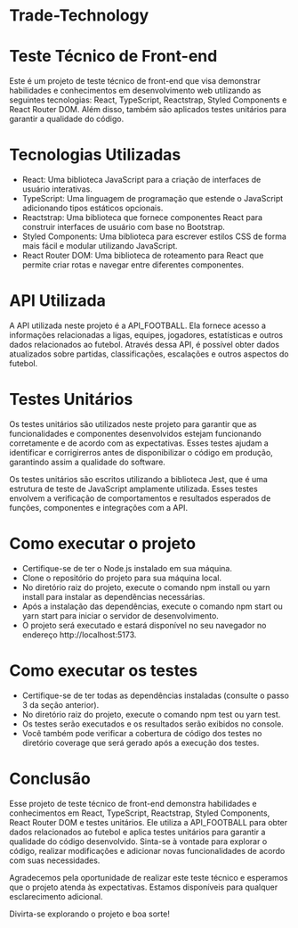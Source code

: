 # Trade-Technology

# Teste Técnico de Front-end 

Este é um projeto de teste técnico de front-end que visa demonstrar habilidades e conhecimentos em desenvolvimento web utilizando as seguintes tecnologias: React, TypeScript, Reactstrap, Styled Components e React Router DOM. Além disso, também são aplicados testes unitários para garantir a qualidade do código.

# Tecnologias Utilizadas
  - React: Uma biblioteca JavaScript para a criação de interfaces de usuário interativas.
  - TypeScript: Uma linguagem de programação que estende o JavaScript adicionando tipos estáticos opcionais.
  - Reactstrap: Uma biblioteca que fornece componentes React para construir interfaces de usuário com base no Bootstrap.
  - Styled Components: Uma biblioteca para escrever estilos CSS de forma mais fácil e modular utilizando JavaScript.
  - React Router DOM: Uma biblioteca de roteamento para React que permite criar rotas e navegar entre diferentes componentes.

# API Utilizada
A API utilizada neste projeto é a API_FOOTBALL. Ela fornece acesso a informações relacionadas a ligas, equipes, jogadores, estatísticas e outros dados relacionados ao futebol. Através dessa API, é possível obter dados atualizados sobre partidas, classificações, escalações e outros aspectos do futebol.

# Testes Unitários

Os testes unitários são utilizados neste projeto para garantir que as funcionalidades e componentes desenvolvidos estejam funcionando corretamente e de acordo com as expectativas. Esses testes ajudam a identificar e corrigirerros antes de disponibilizar o código em produção, garantindo assim a qualidade do software.

Os testes unitários são escritos utilizando a biblioteca Jest, que é uma estrutura de teste de JavaScript amplamente utilizada. Esses testes envolvem a verificação de comportamentos e resultados esperados de funções, componentes e integrações com a API.

# Como executar o projeto
  - Certifique-se de ter o Node.js instalado em sua máquina.
  - Clone o repositório do projeto para sua máquina local.
  - No diretório raiz do projeto, execute o comando npm install ou yarn install para instalar as dependências necessárias.
  - Após a instalação das dependências, execute o comando npm start ou yarn start para iniciar o servidor de desenvolvimento.
  - O projeto será executado e estará disponível no seu navegador no endereço http://localhost:5173.

# Como executar os testes
  - Certifique-se de ter todas as dependências instaladas (consulte o passo 3 da seção anterior).
  - No diretório raiz do projeto, execute o comando npm test ou yarn test.
  - Os testes serão executados e os resultados serão exibidos no console.
  - Você também pode verificar a cobertura de código dos testes no diretório coverage que será gerado após a execução dos testes.

# Conclusão

Esse projeto de teste técnico de front-end demonstra habilidades e conhecimentos em React, TypeScript, Reactstrap, Styled Components, React Router DOM e testes unitários. Ele utiliza a API_FOOTBALL para obter dados relacionados ao futebol e aplica testes unitários para garantir a qualidade do código desenvolvido. Sinta-se à vontade para explorar o código, realizar modificações e adicionar novas funcionalidades de acordo com suas necessidades.

Agradecemos pela oportunidade de realizar este teste técnico e esperamos que o projeto atenda às expectativas. Estamos disponíveis para qualquer esclarecimento adicional.

Divirta-se explorando o projeto e boa sorte!
